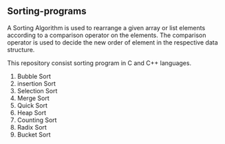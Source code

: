 ## Sorting-programs

A Sorting Algorithm is used to rearrange a given array or list elements according to a comparison operator on the elements. The comparison operator is used to decide the new order of element in the respective data structure.

This repository consist sorting program in C and C++ languages.
1) Bubble Sort
2) insertion Sort
3) Selection Sort
4) Merge Sort
5) Quick Sort
6) Heap Sort
7) Counting Sort
8) Radix Sort
9) Bucket Sort
